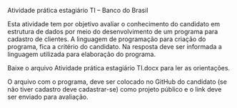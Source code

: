 Atividade prática estagiário TI – Banco do Brasil

Esta atividade tem por objetivo avaliar o conhecimento do candidato em estrutura de dados por meio do desenvolvimento de um programa para cadastro de clientes.
A linguagem de programação para criação do programa, fica a critério do candidato. Na resposta deve ser informada a linguagem utilizada para elaboração do programa.

Baixe o arquivo Atividade prática estagiário TI.docx para ler as orientações.

O arquivo com o programa, deve ser colocado no GitHub do candidato (se não tiver cadastro deve cadastrar-se) como projeto público e o link deve ser enviado para avaliação.
